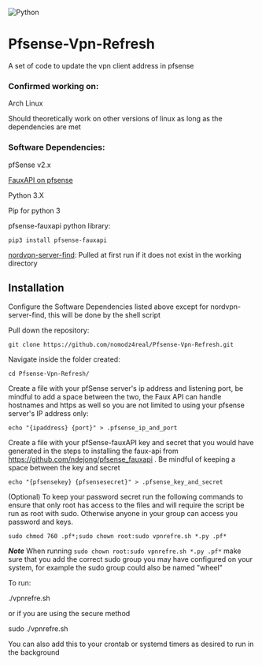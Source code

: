 ![Python](https://github.com/nomodz4real/Pfsense-Vpn-Refresh/workflows/Python%20application/badge.svg)

# Pfsense-Vpn-Refresh
A set of code to update the vpn client address in pfsense

### Confirmed working on:
Arch Linux

Should theoretically work on other versions of linux as long as the dependencies are met

### Software Dependencies:

pfSense v2.x

[FauxAPI on pfsense](https://github.com/ndejong/pfsense_fauxapi) 

Python 3.X

Pip for python 3

pfsense-fauxapi python library:

    pip3 install pfsense-fauxapi

[nordvpn-server-find](https://github.com/mrzool/nordvpn-server-find): Pulled at first run if it does not exist in the working directory
## Installation


Configure the Software Dependencies listed above except for nordvpn-server-find, this will be done by the shell script

Pull down the repository:

    git clone https://github.com/nomodz4real/Pfsense-Vpn-Refresh.git

Navigate inside the folder created:

    cd Pfsense-Vpn-Refresh/

Create a file with your pfSense server's ip address and listening port, be mindful to add a space between the two, the Faux API can handle hostnames and https as well so you are not limited to using your pfsense server's IP address only:

    echo "{ipaddress} {port}" > .pfsense_ip_and_port

Create a file with your pfSense-fauxAPI key and secret that you would have generated in the steps to installing the faux-api from https://github.com/ndejong/pfsense_fauxapi . Be mindful of keeping a space between the key and secret

    echo "{pfsensekey} {pfsensesecret}" > .pfsense_key_and_secret

(Optional)
To keep your password secret run the following commands to ensure that only root has access to the files and will require the script be run as root with sudo. Otherwise anyone in your group can access you password and keys.

 `sudo chmod 760 .pf*;sudo chown root:sudo vpnrefre.sh *.py .pf*`

***Note*** When running `sudo chown root:sudo vpnrefre.sh *.py .pf*` make sure that you add the correct sudo group you may have configured on your system, for example the sudo group could also be named "wheel"

To run:

./vpnrefre.sh 

or if you are using the secure method

sudo ./vpnrefre.sh 

You can also add this to your crontab or systemd timers as desired to run in the background